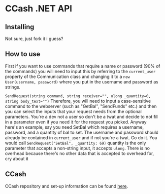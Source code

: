 # CCash .NET API

## Installing

Not sure, just fork it i guess?

## How to use

First if you want to use commands that require a name or password (90% of the commands) you will need to input this by referring to the `current_user` property of the Communication class and changing it to a `new User(username, password)` where you put in the username and password as strings.

`SendRequest(string command, string receiver="", ulong _quantity=0, string body_text="")`
Therefore, you will need to input a case-sensitive command to the webserver (such as "GetBal", "SendFunds" etc.) and then you can select the inputs that your request needs from the optional parameters. You're a dev not a user so don't be a twat and decide to not fill in a parameter even if you need it for the request you picked.
Anyway here's an example, say you need SetBal which requires a username, password, and a quantity of bal to set. The username and password should already be contained in `current_user` and if not you're a twat. Go do it. You would call `SendRequest("SetBal", _quantity: 69)` quantity is the only parameter that accepts a non-string input, it accepts `ulong`. There is no overhead because there's no other data that is accepted to overhead for, cry about it

## CCash
CCash repository and set-up information can be found
[here](https://GitHub.com/EntireTwix/CCash).
